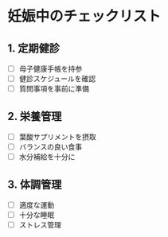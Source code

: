 # 妊娠中のチェックリスト

## 1. 定期健診
- [ ] 母子健康手帳を持参
- [ ] 健診スケジュールを確認
- [ ] 質問事項を事前に準備

## 2. 栄養管理
- [ ] 葉酸サプリメントを摂取
- [ ] バランスの良い食事
- [ ] 水分補給を十分に

## 3. 体調管理
- [ ] 適度な運動
- [ ] 十分な睡眠
- [ ] ストレス管理